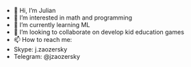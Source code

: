- 👋 Hi, I’m Julian
- 👀 I’m interested in math and programming
- 🌱 I’m currently learning ML
- 💞️ I’m looking to collaborate on develop kid education games
- 📫 How to reach me:
- Skype: j.zaozersky
- Telegram: @jzaozersky

<!---
zaozersky/zaozersky is a ✨ special ✨ repository because its `README.md` (this file) appears on your GitHub profile.
You can click the Preview link to take a look at your changes.
--->
